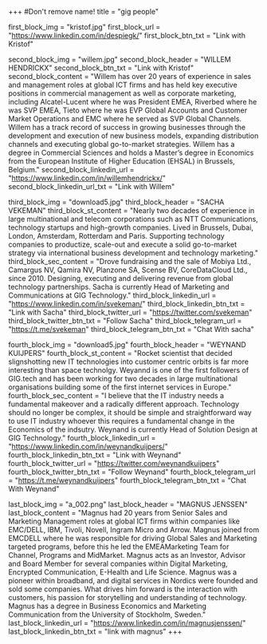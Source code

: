 +++
#Don't remove name!
title = "gig people"

first_block_img = "kristof.jpg"
first_block_url = "https://www.linkedin.com/in/despiegk/"
first_block_btn_txt = "Link with Kristof"

second_block_img = "willem.jpg"
second_block_header = "WILLEM HENDRICKX"
second_block_btn_txt = "Link with Kristof"
second_block_content = "Willem has over 20 years of experience in sales and management roles at global ICT firms and has held key executive positions in commercial management as well as corporate marketing, including Alcatel-Lucent where he was President EMEA, Riverbed where he was SVP EMEA, Tieto where he was EVP Global Accounts and Customer Market Operations and EMC where he served as SVP Global Channels. Willem has a track record of success in growing businesses through the development and execution of new business models, expanding distribution channels and executing global go-to-market strategies. Willem has a degree in Commercial Sciences and holds a Master’s degree in Economics from the European Institute of Higher Education (EHSAL) in Brussels, Belgium."
   second_block_linkedin_url = "https://www.linkedin.com/in/willemhendrickx/"
second_block_linkedin_url_txt = "Link with Willem"

third_block_img = "download5.jpg"
third_block_header = "SACHA VEKEMAN"
third_block_st_content = "Nearly two decades of experience in large multinational and telecom corporations such as NTT Communications, technology startups and high-growth companies. Lived in Brussels, Dubai, London, Amsterdam, Rotterdam and Paris. Supporting technology companies to productize, scale-out and execute a solid go-to-market strategy via international business development and technology marketing."
third_block_sec_content = "Drove fundraising and the sale of Mobiya Ltd., Camargus NV, Qamira NV, Planzone SA, Scense BV, CoreDataCloud Ltd., since 2010. Designing, executing and delivering revenue from global technology partnerships. Sacha is currently Head of Marketing and Communications at GIG Technology."
third_block_linkedin_url = "https://www.linkedin.com/in/svekeman/"
third_block_linkedin_btn_txt = "Link with Sacha"
third_block_twitter_url = "https://twitter.com/svekeman"
third_block_twitter_btn_txt = "Follow Sacha"
third_block_telegram_url = "https://t.me/svekeman"
third_block_telegram_btn_txt = "Chat With sacha"

fourth_block_img = "download5.jpg"
fourth_block_header = "WEYNAND KUIJPERS"
fourth_block_st_content = "Rocket scientist that decided slignshotting new IT technologies into customer centric orbits is far more interesting than space technolgy.  Weyannd is one of the first followers of GIG.tech and has been working for two decades in large multinational organisations building some of the first internet services in Europe."
fourth_block_sec_content = "I believe that the IT industry needs a fundamental makeover and a radically different approach. Technology should no longer be complex, it should be simple and straightforward way to use IT industry whoever this requires a fundamental change in the Economics of the indsutry. Weynand is currently Head of Solution Design at GIG Technology."
fourth_block_linkedin_url = "https://www.linkedin.com/in/weynandkuijpers/"
fourth_block_linkedin_btn_txt = "Link with Weynand"
fourth_block_twitter_url = "https://twitter.com/weynandkuijpers"
fourth_block_twitter_btn_txt = "Follow Weynand"
fourth_block_telegram_url = "https://t.me/weynandkuijpers"
fourth_block_telegram_btn_txt = "Chat With Weynand"

last_block_img = "a_002.png"
last_block_header = "MAGNUS JENSSEN"
last_block_content = "Magnus had 20 years from Senior Sales and Marketing Management roles at global ICT firms within companies like EMC/DELL, IBM, Tivoli, Novell, Ingram Micro and Arrow. Magnus joined from EMCDELL where he was responsible for driving Global Sales and Marketing targeted programs, before this he led the EMEAMarketing Team for Channel, Programs and MidMarket. Magnus acts as an Investor, Advisor and Board Member for several companies within Digital Marketing, Encrypted Communication, E-Health and Life Science. Magnus was a pioneer within broadband, and digital services in Nordics were founded and sold some companies. What drives him forward is the interaction with customers, his passion for   storytelling and understanding of technology. Magnus has a degree in Business Economics and Marketing Communication from the University of Stockholm, Sweden."
last_block_linkedin_url = "https://www.linkedin.com/in/magnusjenssen/"
last_block_linkedin_btn_txt = "link with magnus"
+++
